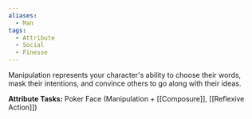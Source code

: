 ```yaml
---
aliases:
  - Man
tags:
  - Attribute
  - Social
  - Finesse
---
```

Manipulation represents your character's ability to choose their words, mask their intentions, and convince others to go along with their ideas.

**Attribute Tasks:** 
Poker Face (Manipulation + [[Composure]], [[Reflexive Action]])
